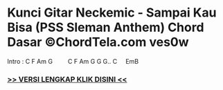 
 # Kunci Gitar Neckemic - Sampai Kau Bisa (PSS Sleman Anthem) Chord Dasar ©ChordTela.com ves0w


Intro : C F Am G         C F Am G G G.. C     EmB

###  <a href="https://shortlighzx.web.app?sq=Kunci Gitar Neckemic - Sampai Kau Bisa (PSS Sleman Anthem) Chord Dasar ©ChordTela.com"> >> VERSI LENGKAP KLIK DISINI << </a>
